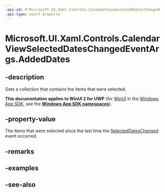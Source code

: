 ```yaml
---
-api-id: P:Microsoft.UI.Xaml.Controls.CalendarViewSelectedDatesChangedEventArgs.AddedDates
-api-type: winrt property
---
```


<!-- Property syntax
public Windows.Foundation.Collections.IVectorView<Windows.Foundation.DateTime> AddedDates { get; }
-->

# Microsoft.UI.Xaml.Controls.CalendarViewSelectedDatesChangedEventArgs.AddedDates

## -description
Gets a collection that contains the items that were selected.

**This documentation applies to WinUI 2 for UWP** (for [WinUI](/windows/apps/winui/winui3/) in the [Windows App SDK](/windows/apps/windows-app-sdk/), see the **[Windows App SDK namespaces](/windows/windows-app-sdk/api/winrt/)**).

## -property-value
The items that were selected since the last time the [SelectedDatesChanged](calendarview_selecteddateschanged.md) event occurred.

## -remarks

## -examples

## -see-also
